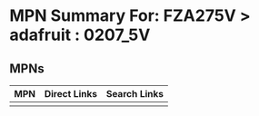 



# MPN Summary For: FZA275V > adafruit : 0207_5V

## MPNs
  

|MPN|Direct Links|Search Links|
| :--- | :--- | :--- |
||||
